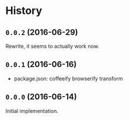 # History

## `0.0.2` (2016-06-29)

Rewrite, it seems to actually work now.

## `0.0.1` (2016-06-16)

  * package.json: coffeeify browserify transform

## `0.0.0` (2016-06-14)

Initial implementation.
